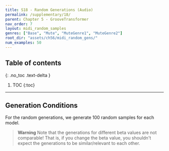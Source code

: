 ```yaml
---
title: S18 - Random Generations (Audio)
permalink: /supplementary/18/
parent: Chapter 5 - GrooveTransformer
nav_order: 7
layout: midi_random_samples
genres: ["Base", "Mute", "MuteGenre1", "MuteGenre2"]
root_dir: "assets/ch56/midi_random_gens/"
num_examples: 50
---
```

## Table of contents
{: .no_toc .text-delta }

1. TOC
{:toc}

---

## Generation Conditions

For the random generations, we generate 100 random samples for each model.

> **Warning**
> Note that the generations for different beta values are not comparable!
> That is, if you change the beta value, you shouldn't expect the generations to be similar/relevant to each other.


 